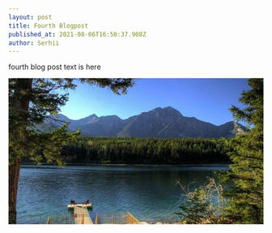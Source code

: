 ```yaml
---
layout: post
title: Fourth Blogpost
published_at: 2021-08-06T16:50:37.908Z
author: Serhii
---
```

fourth blog post text is here

![](/assets/uploads/"{{year}}-{{month}}-{{day}}"/mcdonald-lake.jpeg)